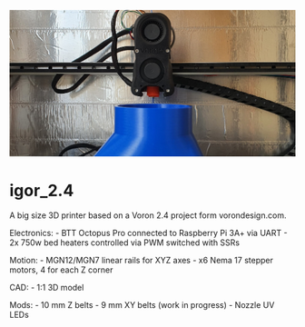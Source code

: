 ![igor_2.4](https://raw.githubusercontent.com/MakiRH4/igor_2.4/main/igor_2.4.jpeg)

# igor_2.4

A big size 3D printer based on a Voron 2.4 project form vorondesign.com.

Electronics:
    - BTT Octopus Pro connected to Raspberry Pi 3A+ via UART
    - 2x 750w bed heaters controlled via PWM switched with SSRs

Motion:
    - MGN12/MGN7 linear rails for XYZ axes
    - x6 Nema 17 stepper motors, 4 for each Z corner

CAD:
    - 1:1 3D model

Mods:
    - 10 mm Z belts
    - 9 mm XY belts (work in progress)
    - Nozzle UV LEDs
